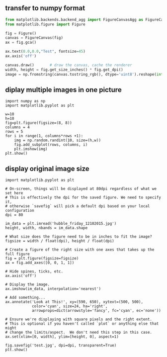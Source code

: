## transfer to numpy format 

```python
from matplotlib.backends.backend_agg import FigureCanvasAgg as FigureCanvas
from matplotlib.figure import Figure

fig = Figure()
canvas = FigureCanvas(fig)
ax = fig.gca()

ax.text(0.0,0.0,"Test", fontsize=45)
ax.axis('off')

canvas.draw()       # draw the canvas, cache the renderer
width, height = fig.get_size_inches() * fig.get_dpi()
image = np.fromstring(canvas.tostring_rgb(), dtype='uint8').reshape(int(height), int(width), 3)
```  

## diplay multiple images in one picture 
```
import numpy as np
import matplotlib.pyplot as plt

w=10
h=10
fig=plt.figure(figsize=(8, 8))
columns = 4
rows = 5
for i in range(1, columns*rows +1):
    img = np.random.randint(10, size=(h,w))
    fig.add_subplot(rows, columns, i)
    plt.imshow(img)
plt.show()
```




    
## display original image size
    import matplotlib.pyplot as plt
    
    # On-screen, things will be displayed at 80dpi regardless of what we set here
    # This is effectively the dpi for the saved figure. We need to specify it,
    # otherwise `savefig` will pick a default dpi based on your local configuration
    dpi = 80
    
    im_data = plt.imread('hubble_friday_12102015.jpg')
    height, width, nbands = im_data.shape
    
    # What size does the figure need to be in inches to fit the image?
    figsize = width / float(dpi), height / float(dpi)
    
    # Create a figure of the right size with one axes that takes up the full figure
    fig = plt.figure(figsize=figsize)
    ax = fig.add_axes([0, 0, 1, 1])
    
    # Hide spines, ticks, etc.
    ax.axis('off')
    
    # Display the image.
    ax.imshow(im_data, interpolation='nearest')
    
    # Add something...
    ax.annotate('Look at This!', xy=(590, 650), xytext=(500, 500),
                color='cyan', size=24, ha='right',
                arrowprops=dict(arrowstyle='fancy', fc='cyan', ec='none'))
    
    # Ensure we're displaying with square pixels and the right extent.
    # This is optional if you haven't called `plot` or anything else that might
    # change the limits/aspect.  We don't need this step in this case.
    ax.set(xlim=[0, width], ylim=[height, 0], aspect=1)
    
    fig.savefig('test.jpg', dpi=dpi, transparent=True)
    plt.show()
    
